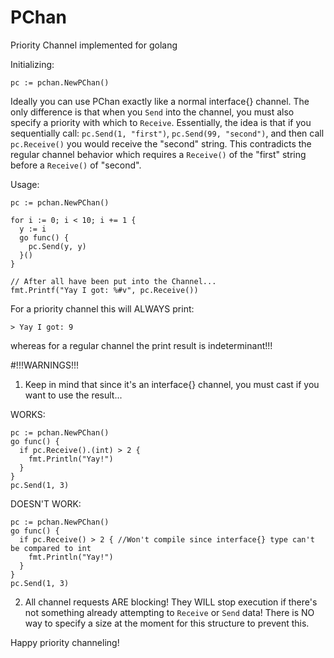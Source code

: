 # PChan
Priority Channel implemented for golang

Initializing:
```
pc := pchan.NewPChan()
```

Ideally you can use PChan exactly like a normal interface{} channel.  The only difference is that when you `Send` into the channel, you must also specify a priority with which to `Receive`.  Essentially, the idea is that if you sequentially call: `pc.Send(1, "first")`, `pc.Send(99, "second")`, and then call `pc.Receive()` you would receive the "second" string. This contradicts the regular channel behavior which requires a `Receive()` of the "first" string before a `Receive()` of "second".

Usage:
```
pc := pchan.NewPChan()

for i := 0; i < 10; i += 1 {
  y := i
  go func() {
    pc.Send(y, y)
  }()
}

// After all have been put into the Channel...
fmt.Printf("Yay I got: %#v", pc.Receive())
```


For a priority channel this will ALWAYS print:
```
> Yay I got: 9
```
whereas for a regular channel the print result is indeterminant!!!

#!!!WARNINGS!!!

1) Keep in mind that since it's an interface{} channel, you must cast if you want to use the result...

WORKS:
```
pc := pchan.NewPChan()
go func() {
  if pc.Receive().(int) > 2 {
    fmt.Println("Yay!")
  }
}
pc.Send(1, 3)
```

DOESN'T WORK:
```
pc := pchan.NewPChan()
go func() {
  if pc.Receive() > 2 { //Won't compile since interface{} type can't be compared to int
    fmt.Println("Yay!")
  }
}
pc.Send(1, 3)
```

2) All channel requests ARE blocking! They WILL stop execution if there's not something already attempting to `Receive` or `Send` data!  There is NO way to specify a size at the moment for this structure to prevent this.

Happy priority channeling!
